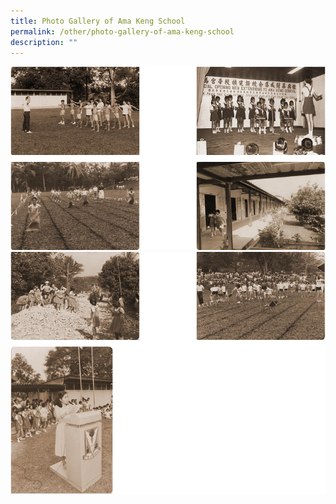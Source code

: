 ```yaml
---
title: Photo Gallery of Ama Keng School
permalink: /other/photo-gallery-of-ama-keng-school
description: ""
---
```

<img src="/images/gallery2.png"><br>
<img src="/images/gallery3.png">